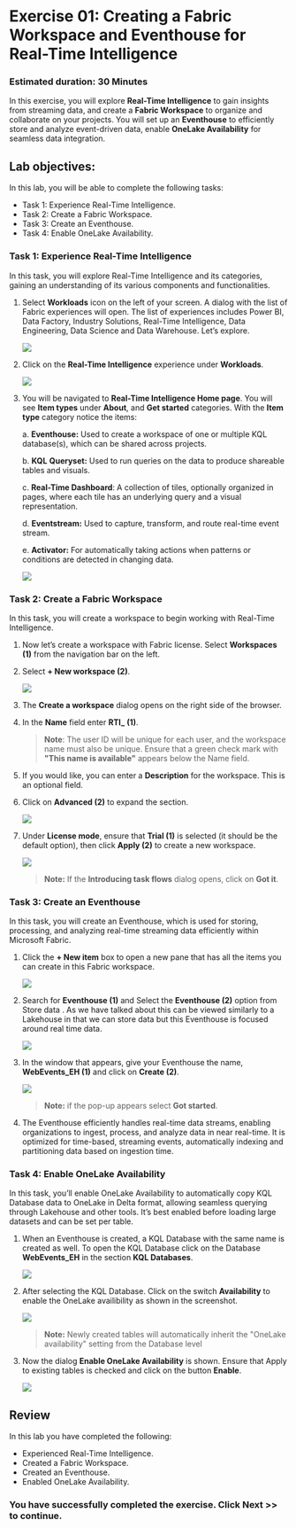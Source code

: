 # Exercise 01: Creating a Fabric Workspace and Eventhouse for Real-Time Intelligence
### Estimated duration: 30 Minutes

In this exercise, you will explore **Real-Time Intelligence** to gain insights from streaming data, and create a **Fabric Workspace** to organize and collaborate on your projects. You will set up an **Eventhouse** to efficiently store and analyze event-driven data, enable **OneLake Availability** for seamless data integration.

## Lab objectives: 
In this lab, you will be able to complete the following tasks:

- Task 1: Experience Real-Time Intelligence.  
- Task 2: Create a Fabric Workspace.
- Task 3: Create an Eventhouse.
- Task 4: Enable OneLake Availability.

### Task 1: Experience Real-Time Intelligence  
In this task, you will explore Real-Time Intelligence and its categories, gaining an understanding of its various components and functionalities.

1. Select **Workloads** icon on the left of your screen. A dialog with the list of Fabric experiences will open. The list of experiences includes Power BI, Data Factory, Industry Solutions, Real-Time Intelligence, Data Engineering, Data Science and Data Warehouse. Let’s explore.

    ![](media/guide-02.png)

1. Click on the **Real-Time Intelligence** experience under **Workloads**.

    ![](media/guide-03.png)

1. You will be navigated to **Real-Time Intelligence Home page**. You will see **Item types** under **About**, and **Get started** categories. With the **Item type** category notice the items:

    a. **Eventhouse:** Used to create a workspace of one or multiple KQL database(s), which can be shared across projects.
    
    b. **KQL** **Queryset:** Used to run queries on the data to produce shareable tables and visuals.
    
    c. **Real-Time Dashboard**: A collection of tiles, optionally organized in pages, where each tile has an underlying query and a visual representation.
    
    d. **Eventstream:** Used to capture, transform, and route real-time event stream.
    
    e. **Activator:** For automatically taking actions when patterns or conditions are detected in changing data.

    ![](media/guide-24.png)

### Task 2: Create a Fabric Workspace

In this task, you will create a workspace to begin working with Real-Time Intelligence.

1. Now let’s create a workspace with Fabric license. Select **Workspaces (1)** from the navigation bar on the left.

1. Select  **+ New workspace (2)**.

    ![](media/guide-23.png)

1. The **Create a workspace** dialog opens on the right side of the browser.

1. In the **Name** field enter **RTI_<inject key="DeploymentID" enableCopy="false"></inject>** **(1)**. 

   >**Note**: The user ID will be unique for each user, and the workspace name must also be unique. Ensure that a green check mark with **"This name is available"** appears below the Name field.

1. If you would like, you can enter a **Description** for the workspace. This is an optional field.

1. Click on **Advanced (2)** to expand the section.

    ![](media/guide-20.png)

1. Under **License mode**, ensure that **Trial (1)** is selected (it should be the default option), then click **Apply (2)** to create a new workspace.

    ![](media/guide-25.png)

    >**Note:** If the **Introducing task flows** dialog opens, click on **Got it**.

### Task 3: Create an Eventhouse
In this task, you will create an Eventhouse, which is used for storing, processing, and analyzing real-time streaming data efficiently within Microsoft Fabric.

1. Click the **+ New item** box to open a new pane that has all the items you can create in this Fabric workspace.

    ![](media/guide-26.png)

1. Search for **Eventhouse (1)** and Select the **Eventhouse (2)** option from Store data . As we have talked about this can be viewed  similarly to a Lakehouse in that we can store data but this Eventhouse is focused around real time data.

    ![](media/eventhouse-1.png)

1. In the window that appears, give your Eventhouse the name, **WebEvents_EH (1)** and click on **Create (2)**.

    ![](media/image32.png)

    >**Note:** if the pop-up appears select **Got started**.

1. The Eventhouse efficiently handles real-time data streams, enabling organizations to ingest, process, and analyze data in near real-time. It is optimized for time-based, streaming events, automatically indexing and partitioning data based on ingestion time.

### Task 4: Enable OneLake Availability
In this task, you’ll enable OneLake Availability to automatically copy KQL Database data to OneLake in Delta format, allowing seamless querying through Lakehouse and other tools. It’s best enabled before loading large datasets and can be set per table.

1. When an Eventhouse is created, a KQL Database with the same name is created as well. To open the KQL Database click on the Database **WebEvents_EH** in the section **KQL Databases**.

    ![](media/image_task04_step01.png)

2. After selecting the KQL Database. Click on the switch **Availability** to enable the OneLake availibility as shown in the screenshot.

    ![](media/image_task04_step02.png)

    >**Note:** Newly created tables will automatically inherit the "OneLake availability" setting from the Database level

3. Now the dialog **Enable OneLake Availability** is shown. Ensure that Apply to existing tables is checked and click on the button **Enable**.

    ![](media/image_task04_step03.png)


## Review
In this lab you have completed the following:
- Experienced Real-Time Intelligence.  
- Created a Fabric Workspace.
- Created an Eventhouse.
- Enabled OneLake Availability.

### You have successfully completed the exercise. Click **Next >>** to continue.
